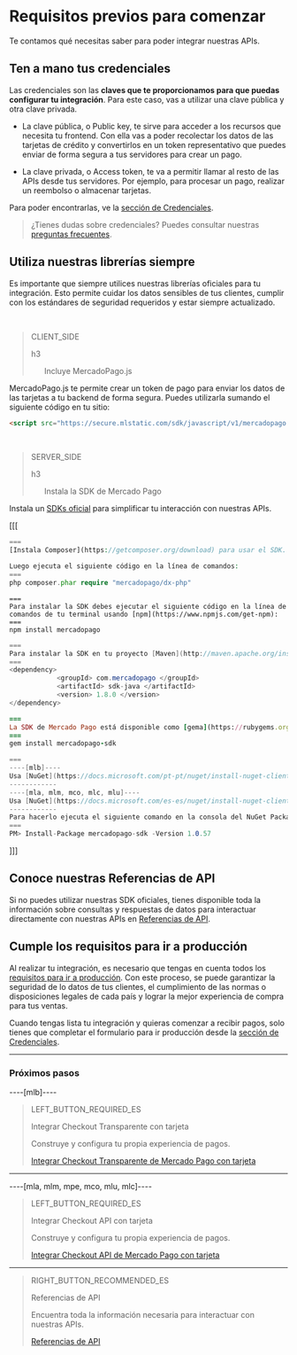 # Requisitos previos para comenzar

Te contamos qué necesitas saber para poder integrar nuestras APIs.

## Ten a mano tus credenciales
Las credenciales son las **claves que te proporcionamos para que puedas configurar tu integración**. Para este caso, vas a utilizar una clave pública y otra clave privada.

* La clave pública, o Public key, te sirve para acceder a los recursos que necesita tu frontend. Con ella vas a poder recolectar los datos de las tarjetas de crédito y convertirlos en un token representativo que puedes enviar de forma segura a tus servidores para crear un pago.

* La clave privada, o Access token, te va a permitir llamar al resto de las APIs desde tus servidores. Por ejemplo, para procesar un pago, realizar un reembolso o almacenar tarjetas.

Para poder encontrarlas, ve la [sección de Credenciales]([FAKER][CREDENTIALS][URL]).

> ¿Tienes dudas sobre credenciales? Puedes consultar nuestras [preguntas frecuentes](https://www.mercadopago[FAKER][URL][DOMAIN]/developers/es/guides/resources/faqs/credentials).

## Utiliza nuestras librerías siempre
Es importante que siempre utilices nuestras librerías oficiales para tu integración. Esto permite cuidar los datos sensibles de tus clientes, cumplir con los estándares de seguridad requeridos y estar siempre actualizado.

<br>

> CLIENT_SIDE
>
> h3
>
> &nbsp;&nbsp;&nbsp;&nbsp;&nbsp;&nbsp;Incluye MercadoPago.js

MercadoPago.js te permite crear un token de pago para enviar los datos de las tarjetas a tu backend de forma segura. Puedes utilizarla sumando el siguiente código en tu sitio:

```html
<script src="https://secure.mlstatic.com/sdk/javascript/v1/mercadopago.js"></script>
```

<br>

> SERVER_SIDE
>
> h3
>
> &nbsp;&nbsp;&nbsp;&nbsp;&nbsp;&nbsp;Instala la SDK de Mercado Pago

Instala un [SDKs oficial](https://www.mercadopago[FAKER][URL][DOMAIN]/developers/es/guides/sdks) para simplificar tu interacción con nuestras APIs.

[[[
```php
===
[Instala Composer](https://getcomposer.org/download) para usar el SDK.

Luego ejecuta el siguiente código en la línea de comandos:
===
php composer.phar require "mercadopago/dx-php"
```
```node
===
Para instalar la SDK debes ejecutar el siguiente código en la línea de comandos de tu terminal usando [npm](https://www.npmjs.com/get-npm):
===
npm install mercadopago
```
```java
===
Para instalar la SDK en tu proyecto [Maven](http://maven.apache.org/install.html) agrega la siguiente dependencia en tu archivo pom.xml y luego ejecuta 'maven install'.
===
<dependency>
            <groupId> com.mercadopago </groupId>
            <artifactId> sdk-java </artifactId>
            <version> 1.8.0 </version>
</dependency>
```
```ruby
===
La SDK de Mercado Pago está disponible como [gema](https://rubygems.org/gems/mercadopago-sdk), para instalarla debes ejecutar el siguiente código en la línea de comandos:
===
gem install mercadopago-sdk
```
```csharp
===
----[mlb]----
Usa [NuGet](https://docs.microsoft.com/pt-pt/nuget/install-nuget-client-tools) para instalar la SDK .NET de Mercado Pago.
------------
----[mla, mlm, mco, mlc, mlu]----
Usa [NuGet](https://docs.microsoft.com/es-es/nuget/install-nuget-client-tools) para instalar la SDK .NET de Mercado Pago.
------------
Para hacerlo ejecuta el siguiente comando en la consola del NuGet Package Manager:
===
PM> Install-Package mercadopago-sdk -Version 1.0.57
```
]]]

## Conoce nuestras Referencias de API

Si no puedes utilizar nuestras SDK oficiales, tienes disponible toda la información sobre consultas y respuestas de datos para interactuar directamente con nuestras APIs en [Referencias de API](https://www.mercadopago[FAKER][URL][DOMAIN]/developers/es/reference/payments/_payments/post).

## Cumple los requisitos para ir a producción

Al realizar tu integración, es necesario que tengas en cuenta todos los [requisitos para ir a producción](https://www.mercadopago[FAKER][URL][DOMAIN]/developers/es/guides/online-payments/checkout-api/goto-production). Con este proceso, se puede garantizar la seguridad de lo datos de tus clientes, el cumplimiento de las normas o disposiciones legales de cada país y lograr la mejor experiencia de compra para tus ventas.

Cuando tengas lista tu integración y quieras comenzar a recibir pagos, solo tienes que completar el formulario para ir producción desde la [sección de Credenciales]([FAKER][CREDENTIALS][URL]).

---
### Próximos pasos
----[mlb]----
> LEFT_BUTTON_REQUIRED_ES
>
> Integrar Checkout Transparente con tarjeta
>
> Construye y configura tu propia experiencia de pagos.
>
> [Integrar Checkout Transparente de Mercado Pago con tarjeta](https://www.mercadopago[FAKER][URL][DOMAIN]/developers/es/guides/online-payments/checkout-api/receiving-payment-by-card)
------------
----[mla, mlm, mpe, mco, mlu, mlc]----
> LEFT_BUTTON_REQUIRED_ES
>
> Integrar Checkout API con tarjeta
>
> Construye y configura tu propia experiencia de pagos.
>
> [Integrar Checkout API de Mercado Pago con tarjeta](https://www.mercadopago[FAKER][URL][DOMAIN]/developers/es/guides/online-payments/checkout-api/receiving-payment-by-card)
------------

> RIGHT_BUTTON_RECOMMENDED_ES
>
> Referencias de API
>
> Encuentra toda la información necesaria para interactuar con nuestras APIs.
>
> [Referencias de API](https://www.mercadopago[FAKER][URL][DOMAIN]/developers/es/reference)
